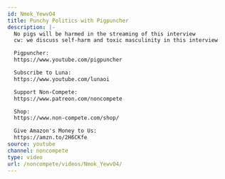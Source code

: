 ```yaml
---
id: Nmok_YewvO4
title: Punchy Politics with Pigpuncher
description: |-
  No pigs will be harmed in the streaming of this interview
  cw: we discuss self-harm and toxic masculinity in this interview

  Pigpuncher:
  https://www.youtube.com/pigpuncher

  Subscribe to Luna:
  https://www.youtube.com/lunaoi

  Support Non-Compete:
  https://www.patreon.com/noncompete

  Shop:
  https://www.non-compete.com/shop/

  Give Amazon's Money to Us:
  https://amzn.to/2H6CKfe
source: youtube
channel: noncompete
type: video
url: /noncompete/videos/Nmok_YewvO4/
---
```

